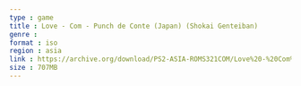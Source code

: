 ```yaml
---
type : game
title : Love - Com - Punch de Conte (Japan) (Shokai Genteiban)
genre : 
format : iso
region : asia
link : https://archive.org/download/PS2-ASIA-ROMS321COM/Love%20-%20Com%20-%20Punch%20de%20Conte%20%28Japan%29%20%28Shokai%20Genteiban%29.7z
size : 707MB
---
```

